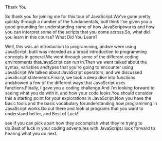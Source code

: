 Thank You

So thank you for joining me for this tour of JavaScript.We've gone pretty quickly through a number of the fundamentals, butI think I've given you a good grounding for understanding some of how JavaScriptworks and how you can interpret some of the scripts that you come across.So, what did you learn in this course?
What Did You Learn?

Well, this was an introduction to programming, andwe were using JavaScript, butit was intended as a broad introduction to programming concepts in general.We went through some of the different coding environments thatJavaScript can run in.Then we went talked about the syntax, variables andtypes that you're going to encounter using JavaScript.We talked about JavaScript operators, and we discussed JavaScript statements.Finally, we took a deep dive into functions andshowed a few of the different ways that JavaScript uses functions.Finally, I gave you a coding challenge.And I'm looking forward to seeing what you do with it, and how your code looks.You should consider this a starting point for your explorations in JavaScript.Now you have the basic tools and the basic vocabulary forunderstanding how programming in JavaScript works.Go out there and look at programs that you want to understand better, and
Best of Luck!

see if you can pick apart how they accomplish what they're trying to do.Best of luck in your coding adventures with JavaScript.I look forward to hearing what you do next.